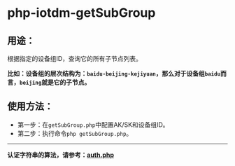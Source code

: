 # php-iotdm-getSubGroup

## 用途：

根据指定的设备组ID，查询它的所有子节点列表。

**比如：设备组的层次结构为：`baidu-beijing-kejiyuan`，那么对于设备组`baidu`而言，`beijing`就是它的子节点。**

## 使用方法：

* 第一步：在`getSubGroup.php`中配置AK/SK和设备组ID。
* 第二步：执行命令`php getSubGroup.php`。

---

**认证字符串的算法，请参考：[auth.php](../../authorization/auth.php)**